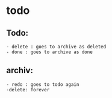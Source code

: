 # todo


## Todo:
    - delete : goes to archive as deleted
    - done : goes to archive as done
## archiv:
    - redo : goes to todo again
    -delete: forever